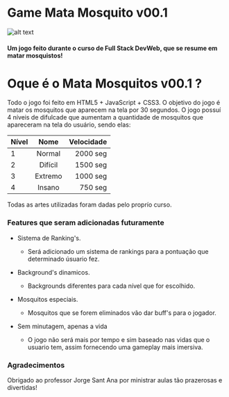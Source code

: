 # Game Mata Mosquito v00.1 
![alt text](https://github.com/deverebor/GameMataMosquito/blob/main/Projeto%20-%20Game%20Mata%20Mosquito/img/game.png "Logo titulo 1")

#### Um jogo feito durante o curso de Full Stack DevWeb, que se resume em matar mosquistos!

# Oque é o Mata Mosquitos v00.1 ?

 Todo o jogo foi feito em HTML5 + JavaScript + CSS3. O objetivo do jogo é matar os mosquitos que aparecem na tela por 30 segundos. O jogo possuí 4 níveis de difulcade que aumentam a quantidade de mosquitos que apareceram na tela do usuário, sendo elas:

 | Nível      | Nome          | Velocidade  |
| ------------- |:-------------:| -----:|
| 1           | Normal          | 2000 seg |
| 2           | Difícil         | 1500 seg |
| 3           | Extremo         | 1000 seg |
| 4           | Insano          |  750 seg |

Todas as artes utilizadas foram dadas pelo proprío curso.



### Features que seram adicionadas futuramente

* Sistema de Ranking's.
   * Será adicionado um sistema de rankings para a pontuação que determinado úsuario fez.

* Background's dinamicos.
   * Backgrounds diferentes para cada nível que for escolhido.

* Mosquitos especiais.
   * Mosquitos que se forem eliminados vão dar buff's para o jogador.
* Sem minutagem, apenas a vida
   * O jogo não será mais por tempo e sim baseado nas vidas que o usuario tem, assim fornecendo uma gameplay mais imersiva.


### Agradecimentos

Obrigado ao professor Jorge Sant Ana por ministrar aulas tão prazerosas e divertidas!